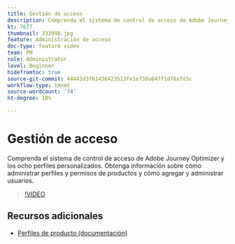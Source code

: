 ```yaml
---
title: Gestión de acceso
description: Comprenda el sistema de control de acceso de Adobe Journey Optimizer y los ocho perfiles personalizados. Obtenga información sobre cómo administrar perfiles y permisos de productos y cómo agregar y administrar usuarios.
kt: 7677
thumbnail: 333998.jpg
feature: Administración de acceso
doc-type: feature video
team: PM
role: Administrator
level: Beginner
hidefromtoc: true
source-git-commit: 44442d3f61436423513fe1e730a647f1d76afd3c
workflow-type: tm+mt
source-wordcount: '74'
ht-degree: 10%

---
```



# Gestión de acceso

Comprenda el sistema de control de acceso de Adobe Journey Optimizer y los ocho perfiles personalizados. Obtenga información sobre cómo administrar perfiles y permisos de productos y cómo agregar y administrar usuarios.

>[!VIDEO](https://video.tv.adobe.com/v/333998?quality=12)

## Recursos adicionales

* [Perfiles de producto (documentación)](https://experienceleague.adobe.com/docs/journey-optimizer/using/administration/ootb-product-profiles.html)

